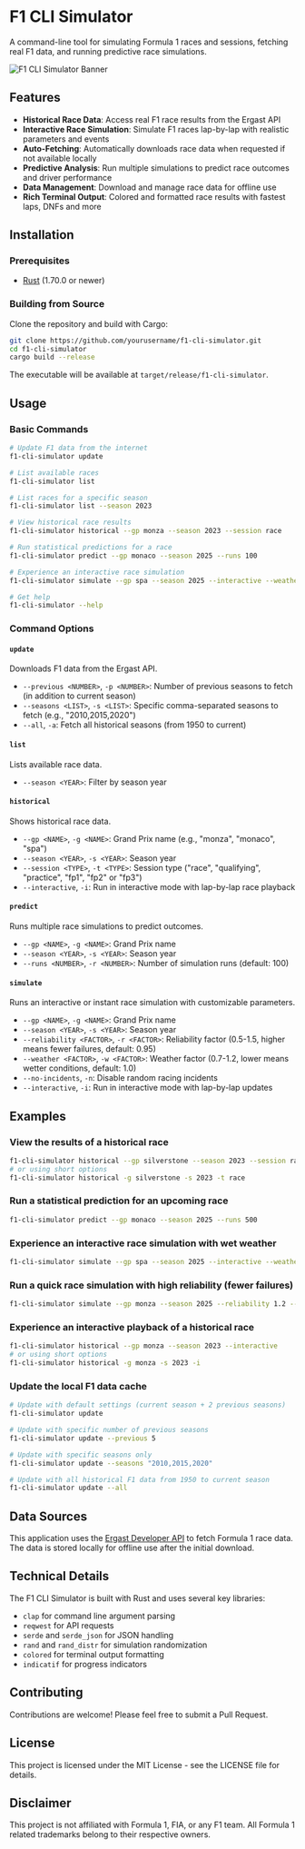 # F1 CLI Simulator

A command-line tool for simulating Formula 1 races and sessions, fetching real F1 data, and running predictive race simulations.

![F1 CLI Simulator Banner](https://placehold.co/800x200/0078D7/FFFFFF?text=F1+CLI+Simulator)

## Features

- **Historical Race Data**: Access real F1 race results from the Ergast API
- **Interactive Race Simulation**: Simulate F1 races lap-by-lap with realistic parameters and events
- **Auto-Fetching**: Automatically downloads race data when requested if not available locally
- **Predictive Analysis**: Run multiple simulations to predict race outcomes and driver performance
- **Data Management**: Download and manage race data for offline use
- **Rich Terminal Output**: Colored and formatted race results with fastest laps, DNFs and more

## Installation

### Prerequisites

- [Rust](https://www.rust-lang.org/tools/install) (1.70.0 or newer)

### Building from Source

Clone the repository and build with Cargo:

```bash
git clone https://github.com/yourusername/f1-cli-simulator.git
cd f1-cli-simulator
cargo build --release
```

The executable will be available at `target/release/f1-cli-simulator`.

## Usage

### Basic Commands

```bash
# Update F1 data from the internet
f1-cli-simulator update

# List available races
f1-cli-simulator list

# List races for a specific season
f1-cli-simulator list --season 2023

# View historical race results
f1-cli-simulator historical --gp monza --season 2023 --session race

# Run statistical predictions for a race
f1-cli-simulator predict --gp monaco --season 2025 --runs 100

# Experience an interactive race simulation
f1-cli-simulator simulate --gp spa --season 2025 --interactive --weather 0.8

# Get help
f1-cli-simulator --help
```

### Command Options

#### `update`
Downloads F1 data from the Ergast API.
- `--previous <NUMBER>`, `-p <NUMBER>`: Number of previous seasons to fetch (in addition to current season)
- `--seasons <LIST>`, `-s <LIST>`: Specific comma-separated seasons to fetch (e.g., "2010,2015,2020")
- `--all`, `-a`: Fetch all historical seasons (from 1950 to current)

#### `list`
Lists available race data.
- `--season <YEAR>`: Filter by season year

#### `historical`
Shows historical race data.
- `--gp <NAME>`, `-g <NAME>`: Grand Prix name (e.g., "monza", "monaco", "spa")
- `--season <YEAR>`, `-s <YEAR>`: Season year
- `--session <TYPE>`, `-t <TYPE>`: Session type ("race", "qualifying", "practice", "fp1", "fp2" or "fp3")
- `--interactive`, `-i`: Run in interactive mode with lap-by-lap race playback

#### `predict`
Runs multiple race simulations to predict outcomes.
- `--gp <NAME>`, `-g <NAME>`: Grand Prix name
- `--season <YEAR>`, `-s <YEAR>`: Season year
- `--runs <NUMBER>`, `-r <NUMBER>`: Number of simulation runs (default: 100)

#### `simulate`
Runs an interactive or instant race simulation with customizable parameters.
- `--gp <NAME>`, `-g <NAME>`: Grand Prix name
- `--season <YEAR>`, `-s <YEAR>`: Season year
- `--reliability <FACTOR>`, `-r <FACTOR>`: Reliability factor (0.5-1.5, higher means fewer failures, default: 0.95)
- `--weather <FACTOR>`, `-w <FACTOR>`: Weather factor (0.7-1.2, lower means wetter conditions, default: 1.0)
- `--no-incidents`, `-n`: Disable random racing incidents
- `--interactive`, `-i`: Run in interactive mode with lap-by-lap updates

## Examples

### View the results of a historical race

```bash
f1-cli-simulator historical --gp silverstone --season 2023 --session race
# or using short options
f1-cli-simulator historical -g silverstone -s 2023 -t race
```

### Run a statistical prediction for an upcoming race

```bash
f1-cli-simulator predict --gp monaco --season 2025 --runs 500
```

### Experience an interactive race simulation with wet weather

```bash
f1-cli-simulator simulate --gp spa --season 2025 --interactive --weather 0.8
```

### Run a quick race simulation with high reliability (fewer failures)

```bash
f1-cli-simulator simulate --gp monza --season 2025 --reliability 1.2 --no-incidents
```

### Experience an interactive playback of a historical race

```bash
f1-cli-simulator historical --gp monza --season 2023 --interactive
# or using short options
f1-cli-simulator historical -g monza -s 2023 -i
```

### Update the local F1 data cache

```bash
# Update with default settings (current season + 2 previous seasons)
f1-cli-simulator update

# Update with specific number of previous seasons
f1-cli-simulator update --previous 5

# Update with specific seasons only
f1-cli-simulator update --seasons "2010,2015,2020"

# Update with all historical F1 data from 1950 to current season
f1-cli-simulator update --all
```

## Data Sources

This application uses the [Ergast Developer API](http://ergast.com/mrd/) to fetch Formula 1 race data. The data is stored locally for offline use after the initial download.

## Technical Details

The F1 CLI Simulator is built with Rust and uses several key libraries:
- `clap` for command line argument parsing
- `reqwest` for API requests
- `serde` and `serde_json` for JSON handling
- `rand` and `rand_distr` for simulation randomization
- `colored` for terminal output formatting
- `indicatif` for progress indicators

## Contributing

Contributions are welcome! Please feel free to submit a Pull Request.

## License

This project is licensed under the MIT License - see the LICENSE file for details.

## Disclaimer

This project is not affiliated with Formula 1, FIA, or any F1 team. All Formula 1 related trademarks belong to their respective owners.
